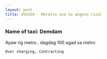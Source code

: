 ```yaml
---
layout: post
title: UVG359 - Meralco ave to angono rizal
---
```


### Name of taxi: Demdam

Ayaw ng metro.. dagdag 100 agad sa metro

```Over charging, Contracting```
